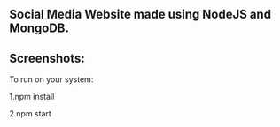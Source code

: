 ## Social Media Website made using NodeJS and MongoDB.

## Screenshots:



To run on your system:

1.npm install

2.npm start

